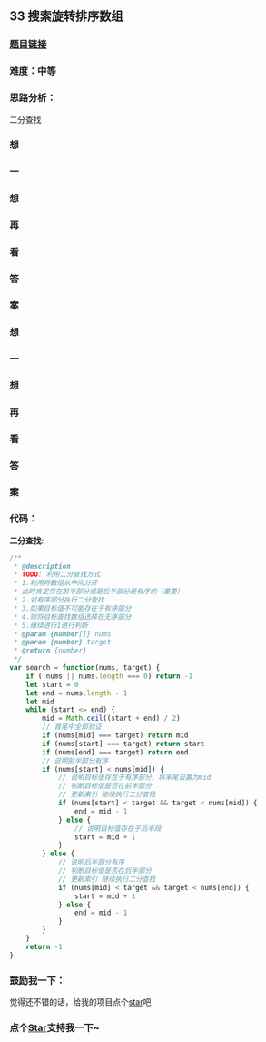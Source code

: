 ## 33 搜索旋转排序数组

### [题目链接](https://leetcode-cn.com/problems/search-in-rotated-sorted-array/)

### 难度：中等

### 思路分析：

二分查找

### 想

### 一

### 想

### 再

### 看

### 答

### 案

### 想

### 一

### 想

### 再

### 看

### 答

### 案

### 代码：

**二分查找**:

```js
/**
 * @description
 * TODO: 利用二分查找方式
 * 1.利用将数组从中间分开
 * 此时肯定存在前半部分或是后半部分是有序的（重要）
 * 2.对有序部分执行二分查找
 * 3.如果目标值不可能存在于有序部分
 * 4.则将目标查找数组选择在无序部分
 * 5.继续进行1进行判断
 * @param {number[]} nums
 * @param {number} target
 * @return {number}
 */
var search = function(nums, target) {
	if (!nums || nums.length === 0) return -1
	let start = 0
	let end = nums.length - 1
	let mid
	while (start <= end) {
		mid = Math.ceil((start + end) / 2)
		// 首尾中全部验证
		if (nums[mid] === target) return mid
		if (nums[start] === target) return start
		if (nums[end] === target) return end
		// 说明前半部分有序
		if (nums[start] < nums[mid]) {
			// 说明目标值存在于有序部分，将末尾设置为mid
			// 判断目标值是否在前半部分
			// 更新索引 继续执行二分查找
			if (nums[start] < target && target < nums[mid]) {
				end = mid - 1
			} else {
				// 说明目标值存在于后半段
				start = mid + 1
			}
		} else {
			// 说明后半部分有序
			// 判断目标值是否在后半部分
			// 更新索引 继续执行二分查找
			if (nums[mid] < target && target < nums[end]) {
				start = mid + 1
			} else {
				end = mid - 1
			}
		}
	}
	return -1
}
```

### 鼓励我一下：

觉得还不错的话，给我的项目点个[star](https://github.com/OBKoro1/Brush_algorithm)吧

<!-- 特殊字符串：用于修改/删除markdown的结尾提示语-->

### 点个[Star](https://github.com/OBKoro1/Brush_algorithm)支持我一下~
